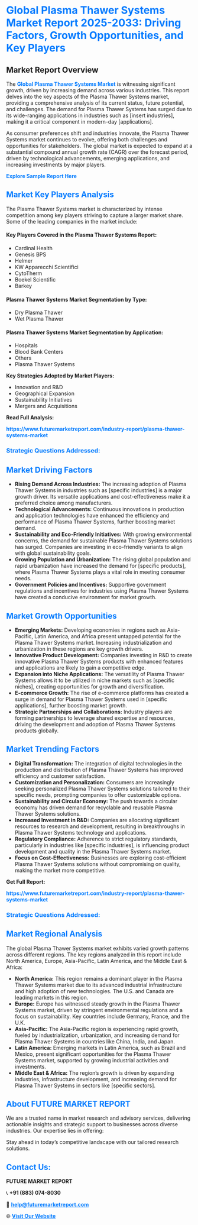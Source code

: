 <h1 style="color: #007BFF;">Global Plasma Thawer Systems Market Report 2025-2033: Driving Factors, Growth Opportunities, and Key Players</h1>

<section id="overview">
<h2>Market Report Overview</h2>
<p>The <a href="https://www.futuremarketreport.com/industry-report/plasma-thawer-systems-market" style="color: #007BFF; text-decoration: none;"><strong>Global Plasma Thawer Systems Market</strong></a> is witnessing significant growth, driven by increasing demand across various industries. This report delves into the key aspects of the Plasma Thawer Systems market, providing a comprehensive analysis of its current status, future potential, and challenges. The demand for Plasma Thawer Systems has surged due to its wide-ranging applications in industries such as [insert industries], making it a critical component in modern-day [applications].</p>
<p>As consumer preferences shift and industries innovate, the Plasma Thawer Systems market continues to evolve, offering both challenges and opportunities for stakeholders. The global market is expected to expand at a substantial compound annual growth rate (CAGR) over the forecast period, driven by technological advancements, emerging applications, and increasing investments by major players.</p>
</section>

<section id="overview">
<p><a href="https://www.futuremarketreport.com/request-sample/reportId=122220" style="color: #007BFF; text-decoration: none;"><strong>Explore Sample Report Here</strong></a></p>
</section>

<section id="key-players">
<h2 style="color: #007BFF;">Market Key Players Analysis</h2>
<p>The Plasma Thawer Systems market is characterized by intense competition among key players striving to capture a larger market share. Some of the leading companies in the market include:</p>
<h4>Key Players Covered in the Plasma Thawer Systems Report:</h4>
<ul><li>Cardinal Health</li><li>Genesis BPS</li><li>Helmer</li><li>KW Apparecchi Scientifici</li><li>CytoTherm</li><li>Boekel Scientific</li><li>Barkey</li></ul>
<h4>Plasma Thawer Systems Market Segmentation by Type:</h4>
<ul><li>Dry Plasma Thawer</li><li>Wet Plasma Thawer</li></ul>

<h4>Plasma Thawer Systems Market Segmentation by Application:</h4>
<ul><li>Hospitals</li><li>Blood Bank Centers</li><li>Others</li><li>Plasma Thawer Systems</li></ul>
<p><strong>Key Strategies Adopted by Market Players:</strong></p>
<ul>
<li>Innovation and R&D</li>
<li>Geographical Expansion</li>
<li>Sustainability Initiatives</li>
<li>Mergers and Acquisitions</li>
</ul>
</section>

<section>
<p><strong>Read Full Analysis: </strong></p><a href="https://www.futuremarketreport.com/industry-report/plasma-thawer-systems-market" style="color: #007BFF; text-decoration: none;"><strong>https://www.futuremarketreport.com/industry-report/plasma-thawer-systems-market</strong></a>
<h3 style="color: #007BFF;">Strategic Questions Addressed:</h3>
</section>

<section id="driving-factors">
<h2 style="color: #007BFF;">Market Driving Factors</h2>
<ul>
<li><strong>Rising Demand Across Industries:</strong> The increasing adoption of Plasma Thawer Systems in industries such as [specific industries] is a major growth driver. Its versatile applications and cost-effectiveness make it a preferred choice among manufacturers.</li>
<li><strong>Technological Advancements:</strong> Continuous innovations in production and application technologies have enhanced the efficiency and performance of Plasma Thawer Systems, further boosting market demand.</li>
<li><strong>Sustainability and Eco-Friendly Initiatives:</strong> With growing environmental concerns, the demand for sustainable Plasma Thawer Systems solutions has surged. Companies are investing in eco-friendly variants to align with global sustainability goals.</li>
<li><strong>Growing Population and Urbanization:</strong> The rising global population and rapid urbanization have increased the demand for [specific products], where Plasma Thawer Systems plays a vital role in meeting consumer needs.</li>
<li><strong>Government Policies and Incentives:</strong> Supportive government regulations and incentives for industries using Plasma Thawer Systems have created a conducive environment for market growth.</li>
</ul>
</section>

<section id="growth-opportunities">
<h2 style="color: #007BFF;">Market Growth Opportunities</h2>
<ul>
<li><strong>Emerging Markets:</strong> Developing economies in regions such as Asia-Pacific, Latin America, and Africa present untapped potential for the Plasma Thawer Systems market. Increasing industrialization and urbanization in these regions are key growth drivers.</li>
<li><strong>Innovative Product Development:</strong> Companies investing in R&D to create innovative Plasma Thawer Systems products with enhanced features and applications are likely to gain a competitive edge.</li>
<li><strong>Expansion into Niche Applications:</strong> The versatility of Plasma Thawer Systems allows it to be utilized in niche markets such as [specific niches], creating opportunities for growth and diversification.</li>
<li><strong>E-commerce Growth:</strong> The rise of e-commerce platforms has created a surge in demand for Plasma Thawer Systems used in [specific applications], further boosting market growth.</li>
<li><strong>Strategic Partnerships and Collaborations:</strong> Industry players are forming partnerships to leverage shared expertise and resources, driving the development and adoption of Plasma Thawer Systems products globally.</li>
</ul>
</section>

<section id="trending-factors">
<h2 style="color: #007BFF;">Market Trending Factors</h2>
<ul>
<li><strong>Digital Transformation:</strong> The integration of digital technologies in the production and distribution of Plasma Thawer Systems has improved efficiency and customer satisfaction.</li>
<li><strong>Customization and Personalization:</strong> Consumers are increasingly seeking personalized Plasma Thawer Systems solutions tailored to their specific needs, prompting companies to offer customizable options.</li>
<li><strong>Sustainability and Circular Economy:</strong> The push towards a circular economy has driven demand for recyclable and reusable Plasma Thawer Systems solutions.</li>
<li><strong>Increased Investment in R&D:</strong> Companies are allocating significant resources to research and development, resulting in breakthroughs in Plasma Thawer Systems technology and applications.</li>
<li><strong>Regulatory Compliance:</strong> Adherence to strict regulatory standards, particularly in industries like [specific industries], is influencing product development and quality in the Plasma Thawer Systems market.</li>
<li><strong>Focus on Cost-Effectiveness:</strong> Businesses are exploring cost-efficient Plasma Thawer Systems solutions without compromising on quality, making the market more competitive.</li>
</ul>
</section>

<section>
<p><strong>Get Full Report: </strong></p><a href="https://www.futuremarketreport.com/industry-report/plasma-thawer-systems-market" style="color: #007BFF; text-decoration: none;"><strong>https://www.futuremarketreport.com/industry-report/plasma-thawer-systems-market</strong></a>
<h3 style="color: #007BFF;">Strategic Questions Addressed:</h3>
</section>


<section id="regional-analysis">
<h2 style="color: #007BFF;">Market Regional Analysis</h2>
<p>The global Plasma Thawer Systems market exhibits varied growth patterns across different regions. The key regions analyzed in this report include North America, Europe, Asia-Pacific, Latin America, and the Middle East & Africa:</p>
<ul>
<li><strong>North America:</strong> This region remains a dominant player in the Plasma Thawer Systems market due to its advanced industrial infrastructure and high adoption of new technologies. The U.S. and Canada are leading markets in this region.</li>
<li><strong>Europe:</strong> Europe has witnessed steady growth in the Plasma Thawer Systems market, driven by stringent environmental regulations and a focus on sustainability. Key countries include Germany, France, and the U.K.</li>
<li><strong>Asia-Pacific:</strong> The Asia-Pacific region is experiencing rapid growth, fueled by industrialization, urbanization, and increasing demand for Plasma Thawer Systems in countries like China, India, and Japan.</li>
<li><strong>Latin America:</strong> Emerging markets in Latin America, such as Brazil and Mexico, present significant opportunities for the Plasma Thawer Systems market, supported by growing industrial activities and investments.</li>
<li><strong>Middle East & Africa:</strong> The region’s growth is driven by expanding industries, infrastructure development, and increasing demand for Plasma Thawer Systems in sectors like [specific sectors].</li>
</ul>
</section>

<footer>
<h2 style="color: #007BFF;">About FUTURE MARKET REPORT</h2>
<p>We are a trusted name in market research and advisory services, delivering actionable insights and strategic support to businesses across diverse industries. Our expertise lies in offering:</p>

<p>Stay ahead in today’s competitive landscape with our tailored research solutions.</p>

<h2 style="color: #007BFF;">Contact Us:</h2>
<p><strong>FUTURE MARKET REPORT</strong></p>
<p>📞 <strong>+91 (883) 074-8030</strong></p>
<p>📧 <strong><a href="mailto:help@futuremarketreport.com" style="color: #007BFF;">help@futuremarketreport.com</a></strong></p>
<p>🌐 <strong><a href="https://www.futuremarketreport.com/" style="color: #007BFF;">Visit Our Website</a></strong></p>
</footer>